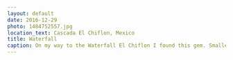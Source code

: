```yaml
---
layout: default
date: 2016-12-29
photo: 1484752557.jpg
location_text: Cascada El Chiflon, Mexico
title: Waterfall
caption: On my way to the Waterfall El Chiflon I found this gem. Smaller but so pretty with this crazy lagoon at the bottom.
---
```

